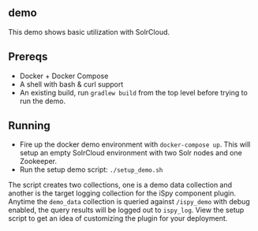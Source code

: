 demo
---

This demo shows basic utilization with SolrCloud.

## Prereqs
- Docker + Docker Compose
- A shell with bash & curl support
- An existing build, run `gradlew build` from the top level before trying to run the demo.

## Running
- Fire up the docker demo environment with `docker-compose up`.  This will setup an empty SolrCloud environment with two Solr nodes and one Zookeeper.
- Run the setup demo script: `./setup_demo.sh`

The script creates two collections, one is a demo data collection and another is the target logging collection for the iSpy component plugin.  Anytime the `demo_data` collection is queried against `/ispy_demo` with debug enabled, the query results will be logged out to `ispy_log`.  View the setup script to get an idea of customizing the plugin for your deployment.
